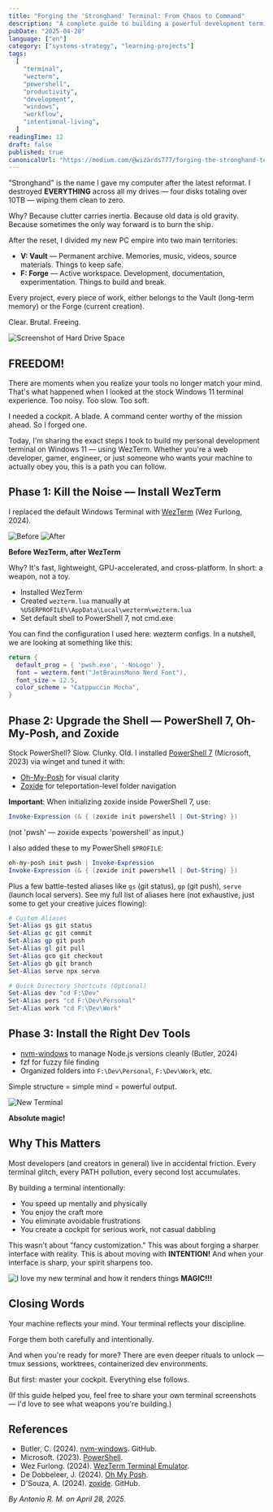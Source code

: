 ```yaml
---
title: "Forging the 'Stronghand' Terminal: From Chaos to Command"
description: "A complete guide to building a powerful development terminal on Windows 11 using WezTerm, PowerShell 7, Oh-My-Posh, and Zoxide for maximum productivity and intentional workflow."
pubDate: "2025-04-28"
language: ["en"]
category: ["systems-strategy", "learning-projects"]
tags:
  [
    "terminal",
    "wezterm",
    "powershell",
    "productivity",
    "development",
    "windows",
    "workflow",
    "intentional-living",
  ]
readingTime: 12
draft: false
published: true
canonicalUrl: "https://medium.com/@wizards777/forging-the-stronghand-terminal-from-chaos-to-command-c4e4df4d290c"
---
```


"Stronghand" is the name I gave my computer after the latest reformat. I destroyed **EVERYTHING** across all my drives — four disks totaling over 10TB — wiping them clean to zero.

Why? Because clutter carries inertia. Because old data is old gravity. Because sometimes the only way forward is to burn the ship.

After the reset, I divided my new PC empire into two main territories:

- **V: Vault** — Permanent archive. Memories, music, videos, source materials. Things to keep safe.
- **F: Forge** — Active workspace. Development, documentation, experimentation. Things to build and break.

Every project, every piece of work, either belongs to the Vault (long-term memory) or the Forge (current creation).

Clear. Brutal. Freeing.

![Screenshot of Hard Drive Space](/images/1_hZS3n1fhg_eDQTmqxg8O2w.png)

## FREEDOM!

There are moments when you realize your tools no longer match your mind. That's what happened when I looked at the stock Windows 11 terminal experience. Too noisy. Too slow. Too soft.

I needed a cockpit. A blade. A command center worthy of the mission ahead. So I forged one.

Today, I'm sharing the exact steps I took to build my personal development terminal on Windows 11 — using WezTerm. Whether you're a web developer, gamer, engineer, or just someone who wants your machine to actually obey you, this is a path you can follow.

## Phase 1: Kill the Noise — Install WezTerm

I replaced the default Windows Terminal with [WezTerm](https://wezfurlong.org/wezterm/) (Wez Furlong, 2024).

![Before](/images/1_JMkniJ9RmTng62SL37WSBA.png)
![After](/images/1_wjEXa_8z9DI8Wq4zMCBqig.png)

**Before WezTerm, after WezTerm**

Why? It's fast, lightweight, GPU-accelerated, and cross-platform.
In short: a weapon, not a toy.

- Installed WezTerm
- Created `wezterm.lua` manually at `%USERPROFILE%\AppData\Local\wezterm\wezterm.lua`
- Set default shell to PowerShell 7, not cmd.exe

You can find the configuration I used here: wezterm configs. In a nutshell, we are looking at something like this:

```lua
return {
  default_prog = { 'pwsh.exe', '-NoLogo' },
  font = wezterm.font("JetBrainsMono Nerd Font"),
  font_size = 12.5,
  color_scheme = "Catppuccin Mocha",
}
```

## Phase 2: Upgrade the Shell — PowerShell 7, Oh-My-Posh, and Zoxide

Stock PowerShell? Slow. Clunky. Old. I installed [PowerShell 7](https://learn.microsoft.com/en-us/powershell/) (Microsoft, 2023) via winget and tuned it with:

- [Oh-My-Posh](https://ohmyposh.dev/) for visual clarity
- [Zoxide](https://github.com/ajeetdsouza/zoxide) for teleportation-level folder navigation

**Important**: When initializing zoxide inside PowerShell 7, use:

```powershell
Invoke-Expression (& { (zoxide init powershell | Out-String) })
```

(not 'pwsh' — zoxide expects 'powershell' as input.)

I also added these to my PowerShell `$PROFILE`:

```powershell
oh-my-posh init pwsh | Invoke-Expression
Invoke-Expression (& { (zoxide init powershell | Out-String) })
```

Plus a few battle-tested aliases like `gs` (git status), `gp` (git push), `serve` (launch local servers). See my full list of aliases here (not exhaustive, just some to get your creative juices flowing):

```powershell
# Custom Aliases
Set-Alias gs git status
Set-Alias gc git commit
Set-Alias gp git push
Set-Alias gl git pull
Set-Alias gco git checkout
Set-Alias gb git branch
Set-Alias serve npx serve

# Quick Directory Shortcuts (Optional)
Set-Alias dev "cd F:\Dev"
Set-Alias pers "cd F:\Dev\Personal"
Set-Alias work "cd F:\Dev\Work"
```

## Phase 3: Install the Right Dev Tools

- [nvm-windows](https://github.com/coreybutler/nvm-windows) to manage Node.js versions cleanly (Butler, 2024)
- fzf for fuzzy file finding
- Organized folders into `F:\Dev\Personal`, `F:\Dev\Work`, etc.

Simple structure = simple mind = powerful output.

![New Terminal](/images/1_UVQ9Lyp4yJ3dnpMbnSIOCQ.png)

**Absolute magic!**

## Why This Matters

Most developers (and creators in general) live in accidental friction. Every terminal glitch, every PATH pollution, every second lost accumulates.

By building a terminal intentionally:

- You speed up mentally and physically
- You enjoy the craft more
- You eliminate avoidable frustrations
- You create a cockpit for serious work, not casual dabbling

This wasn't about "fancy customization."
This was about forging a sharper interface with reality. This is about moving with **INTENTION!** And when your interface is sharp, your spirit sharpens too.

![I love my new terminal and how it renders things](/images/1_Fdmjbqh4eRaDwA12bYERgw.png)
**MAGIC!!!**

## Closing Words

Your machine reflects your mind.
Your terminal reflects your discipline.

Forge them both carefully and intentionally.

And when you're ready for more? There are even deeper rituals to unlock — tmux sessions, worktrees, containerized dev environments.

But first: master your cockpit.
Everything else follows.

(If this guide helped you, feel free to share your own terminal screenshots — I'd love to see what weapons you're building.)

## References

- Butler, C. (2024). [nvm-windows](https://github.com/coreybutler/nvm-windows). GitHub.
- Microsoft. (2023). [PowerShell](https://learn.microsoft.com/en-us/powershell/).
- Wez Furlong. (2024). [WezTerm Terminal Emulator](https://wezfurlong.org/wezterm/).
- De Dobbeleer, J. (2024). [Oh My Posh](https://ohmyposh.dev/).
- D'Souza, A. (2024). [zoxide](https://github.com/ajeetdsouza/zoxide). GitHub.

_By Antonio R. M. on April 28, 2025._
